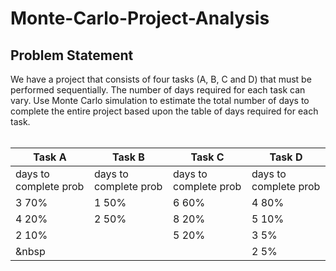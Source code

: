# Monte-Carlo-Project-Analysis
## Problem Statement
We have a project that consists of four tasks (A, B, C and D) that must be performed
sequentially. The number of days required for each task can vary. Use Monte Carlo simulation
to estimate the total number of days to complete the entire project based upon the table of
days required for each task.</br></br>

Task A | Task B | Task C | Task D
--- | --- | --- | ---
days to complete      prob | days to complete      prob |days to complete      prob |days to complete      prob 
3         70% | 1   50% | 6     60% | 4        80%
4         20% | 2   50% | 8     20% | 5        10%
2         10% |         | 5     20% | 3        5%
&nbsp         |         |           | 2        5%
